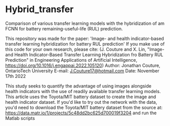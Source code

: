 # Hybrid_transfer
Comparison of various transfer learning models with the hybridization of am FCNN for battery remaining-useful-life (RUL) prediction.

This repository was made for the paper: 'Image- and health indicator-based transfer learning hybridization for battery RUL prediction'
If you make use of this code for your own research, please cite: (J. Couture and X. Lin, "Image- and Health Indicator-Based Transfer Learning Hybridization fro Battery RUL Prediction" in Engineering Applications of Artificial Intelligence, https://doi.org/10.1016/j.engappai.2022.105120)
Author: Jonathan Couture, OntarioTech University
E-mail: J.Couture17@hotmail.com
Date: November 17th 2022

This study seeks to quantify the advantage of using images alongside health indicators with the use of readily available transfer learning models. This article uses the Toyota/MIT battery dataset to create the image and health indicator dataset. 
If you'd like to try out the network with the data, you'd need to download the Toyota/MIT battery dataset from the source at: https://data.matr.io/1/projects/5c48dd2bc625d700019f3204 
and run the Matlab scripts
